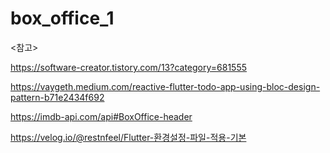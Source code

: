 # box_office_1

<참고>

https://software-creator.tistory.com/13?category=681555

https://vaygeth.medium.com/reactive-flutter-todo-app-using-bloc-design-pattern-b71e2434f692

https://imdb-api.com/api#BoxOffice-header

https://velog.io/@restnfeel/Flutter-환경설정-파일-적용-기본